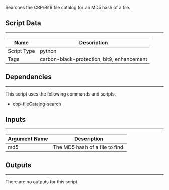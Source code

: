 Searches the CBP/Bit9 file catalog for an MD5 hash of a file.

## Script Data

---

| **Name** | **Description** |
| --- | --- |
| Script Type | python |
| Tags | carbon-black-protection, bit9, enhancement |

## Dependencies

---
This script uses the following commands and scripts.

* cbp-fileCatalog-search

## Inputs

---

| **Argument Name** | **Description** |
| --- | --- |
| md5 | The MD5 hash of a file to find. |

## Outputs

---
There are no outputs for this script.
